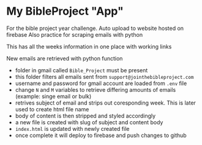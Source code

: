 # My BibleProject "App"
For the bible project year challenge. Auto upload to website hosted on firebase
Also practice for scraping emails with python

This has all the weeks information in one place with working links

New emails are retrieved with python function
  - folder in gmail called `Bible_Project` must be present
  - this folder filters all emails sent from `support@jointhebibleproject.com`
  - username and password for gmail account are loaded from `.env` file
  - change `N` and `M` variables to retrieve differing amounts of emails (example: singe email or bulk)
  - retrives subject of email and strips out coresponding week. This is later used to create html file name
  - body of content is then stripped and styled accordingly
  - a new file is created with slug of subject and content body
  - `index.html` is updated with newly created file
  - once complete it will deploy to firebase and push changes to github
